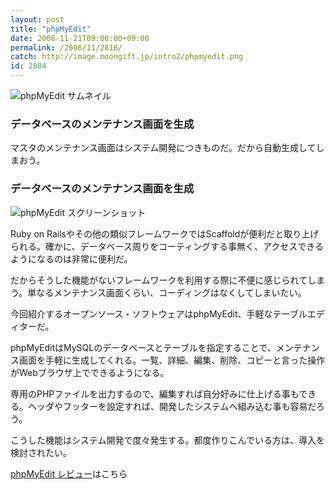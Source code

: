 ```yaml
---
layout: post
title: "phpMyEdit"
date: 2006-11-21T09:00:00+09:00
permalink: /2006/11/2816/
catch: http://image.moongift.jp/intro2/phpmyedit.png
id: 2804
---
```

 ![phpMyEdit サムネイル](http://image.moongift.jp/intro2/phpmyedit.t.png "phpMyEdit サムネイル")
  

### データベースのメンテナンス画面を生成
  
マスタのメンテナンス画面はシステム開発につきものだ。だから自動生成してしまおう。  
<!--more-->  

### データベースのメンテナンス画面を生成
  

![phpMyEdit スクリーンショット](http://image.moongift.jp/intro2/phpmyedit.png "phpMyEdit スクリーンショット")

  

Ruby on Railsやその他の類似フレームワークではScaffoldが便利だと取り上げられる。確かに、データベース周りをコーティングする事無く、アクセスできるようになるのは非常に便利だ。

  

だからそうした機能がないフレームワークを利用する際に不便に感じられてしまう。単なるメンテナンス画面くらい、コーディングはなくしてしまいたい。

  

今回紹介するオープンソース・ソフトウェアはphpMyEdit、手軽なテーブルエディターだ。

  

phpMyEditはMySQLのデータベースとテーブルを指定することで、メンテナンス画面を手軽に生成してくれる。一覧、詳細、編集、削除、コピーと言った操作がWebブラウザ上でできるようになる。

  

専用のPHPファイルを出力するので、編集すれば自分好みに仕上げる事もできる。ヘッダやフッターを設定すれば、開発したシステムへ組み込む事も容易だろう。

  

こうした機能はシステム開発で度々発生する。都度作りこんでいる方は、導入を検討されたい。

  

[phpMyEdit レビュー](http://oss.moongift.jp/review/i-2817.html)はこちら

